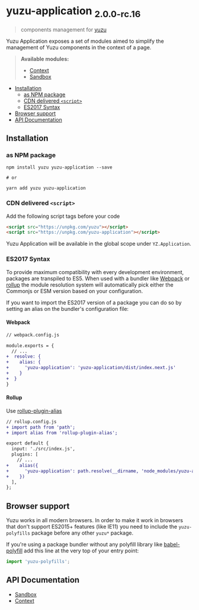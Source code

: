# yuzu-application <sub>2.0.0-rc.16<sub>

> components management for [yuzu](https://github.com/dwightjack/yuzu/tree/master/packages/yuzu)

Yuzu Application exposes a set of modules aimed to simplify the management of Yuzu components in the context of a page.

> **Available modules:**
>
> - [Context](packages/application/context.md)
> - [Sandbox](packages/application/sandbox.md)

<!-- TOC depthTo:3 -->

- [Installation](#installation)
  - [as NPM package](#as-npm-package)
  - [CDN delivered `<script>`](#cdn-delivered-script)
  - [ES2017 Syntax](#es2017-syntax)
- [Browser support](#browser-support)
- [API Documentation](#api-documentation)

<!-- /TOC -->

## Installation

### as NPM package

```
npm install yuzu yuzu-application --save

# or

yarn add yuzu yuzu-application
```

### CDN delivered `<script>`

Add the following script tags before your code

```html
<script src="https://unpkg.com/yuzu"></script>
<script src="https://unpkg.com/yuzu-application"></script>
```

Yuzu Application will be available in the global scope under `YZ.Application`.

### ES2017 Syntax

To provide maximum compatibility with every development environment, packages are transpiled to ES5. When used with a bundler like [Webpack](https://webpack.js.org/) or [rollup](https://rollupjs.org) the module resolution system will automatically pick either the Commonjs or ESM version based on your configuration.

If you want to import the ES2017 version of a package you can do so by setting an alias on the bundler's configuration file:

#### Webpack

```diff
// webpack.config.js

module.exports = {
  // ...
+  resolve: {
+    alias: {
+      'yuzu-application': 'yuzu-application/dist/index.next.js'
+    }
+  }
}
```

#### Rollup

Use [rollup-plugin-alias](https://github.com/rollup/rollup-plugin-alias)

```diff
// rollup.config.js
+ import path from 'path';
+ import alias from 'rollup-plugin-alias';

export default {
  input: './src/index.js',
  plugins: [
    // ...
+    alias({
+      'yuzu-application': path.resolve(__dirname, 'node_modules/yuzu-application/dist/index.next.js')
+    })
  ],
};
```

## Browser support

Yuzu works in all modern browsers. In order to make it work in browsers that don't support ES2015+ features (like IE11) you need to include the `yuzu-polyfills` package before any other `yuzu*` package.

If you're using a package bundler without any polyfill library like [babel-polyfill](https://babeljs.io/docs/en/babel-polyfill/) add this line at the very top of your entry point:

```js
import 'yuzu-polyfills';
```

## API Documentation

- [Sandbox](packages/application/api/sandbox.md)
- [Context](packages/application/api/context.md)
